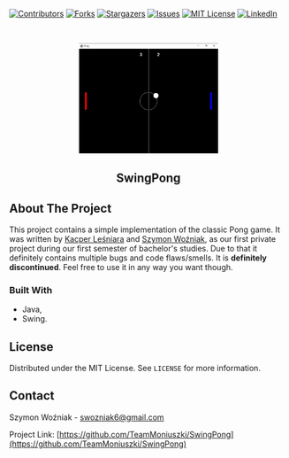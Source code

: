 
[![Contributors][contributors-shield]][contributors-url]
[![Forks][forks-shield]][forks-url]
[![Stargazers][stars-shield]][stars-url]
[![Issues][issues-shield]][issues-url]
[![MIT License][license-shield]][license-url]
[![LinkedIn][linkedin-shield]][linkedin-url]


<br />
<p align="center">
  <a href="https://github.com/TeamMoniuszki/SwingPong">
    <img src="images/swingpong.png" alt="Logo" width="50%">
  </a>

  <h2 align="center">SwingPong</h3>

</p>

<!-- ABOUT THE PROJECT -->
## About The Project
This project contains a simple implementation of the classic Pong game. It was written by [Kacper Leśniara](https://github.com/calychas) and [Szymon Woźniak](https://github.com/simonusher), as our first private project during our first semester of bachelor's studies. Due to that it definitely contains multiple bugs and code flaws/smells. It is **definitely discontinued**. Feel free to use it in any way you want though.


### Built With

* Java,
* Swing.


<!-- LICENSE -->
## License

Distributed under the MIT License. See `LICENSE` for more information.



<!-- CONTACT -->
## Contact

Szymon Woźniak - swozniak6@gmail.com

Project Link: [https://github.com/TeamMoniuszki/SwingPong](https://github.com/TeamMoniuszki/SwingPong)


[contributors-shield]: https://img.shields.io/github/contributors/TeamMoniuszki/SwingPong.svg?style=for-the-badge
[contributors-url]: https://github.com/TeamMoniuszki/SwingPong/graphs/contributors
[forks-shield]: https://img.shields.io/github/forks/TeamMoniuszki/SwingPong.svg?style=for-the-badge
[forks-url]: https://github.com/TeamMoniuszki/SwingPong/network/members
[stars-shield]: https://img.shields.io/github/stars/TeamMoniuszki/SwingPong.svg?style=for-the-badge
[stars-url]: https://github.com/TeamMoniuszki/SwingPong/stargazers
[issues-shield]: https://img.shields.io/github/issues/TeamMoniuszki/SwingPong.svg?style=for-the-badge
[issues-url]: https://github.com/TeamMoniuszki/SwingPong/issues
[license-shield]: https://img.shields.io/github/license/TeamMoniuszki/SwingPong.svg?style=for-the-badge
[license-url]: https://github.com/TeamMoniuszki/SwingPong/blob/master/LICENSE.txt
[linkedin-shield]: https://img.shields.io/badge/-LinkedIn-black.svg?style=for-the-badge&logo=linkedin&colorB=555
[linkedin-url]: https://www.linkedin.com/in/szymon-wo%C5%BAniak-00505318a/
